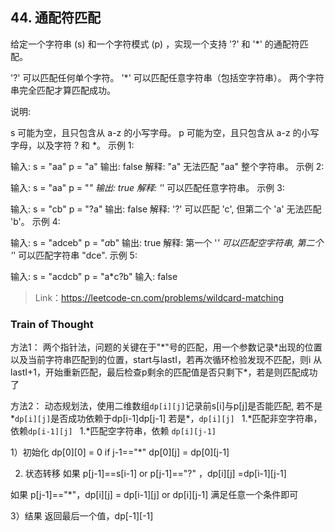 ## 44. 通配符匹配

给定一个字符串 (s) 和一个字符模式 (p) ，实现一个支持 '?' 和 '*' 的通配符匹配。

'?' 可以匹配任何单个字符。
'*' 可以匹配任意字符串（包括空字符串）。
两个字符串完全匹配才算匹配成功。

说明:

s 可能为空，且只包含从 a-z 的小写字母。
p 可能为空，且只包含从 a-z 的小写字母，以及字符 ? 和 *。
示例 1:

输入:
s = "aa"
p = "a"
输出: false
解释: "a" 无法匹配 "aa" 整个字符串。
示例 2:

输入:
s = "aa"
p = "*"
输出: true
解释: '*' 可以匹配任意字符串。
示例 3:

输入:
s = "cb"
p = "?a"
输出: false
解释: '?' 可以匹配 'c', 但第二个 'a' 无法匹配 'b'。
示例 4:

输入:
s = "adceb"
p = "*a*b"
输出: true
解释: 第一个 '*' 可以匹配空字符串, 第二个 '*' 可以匹配字符串 "dce".
示例 5:

输入:
s = "acdcb"
p = "a*c?b"
输入: false

> Link：https://leetcode-cn.com/problems/wildcard-matching


### Train of Thought
方法1：
两个指针法，问题的关键在于"*"号的匹配，用一个参数记录\*出现的位置以及当前字符串匹配到的位置，start与lastI，若再次循环检验发现不匹配，则i 从lastI+1，开始重新匹配，最后检查p剩余的匹配值是否只剩下\*，若是则匹配成功了

方法2：
动态规划法，使用二维数组`dp[i][j]`记录前s[i]与p[j]是否能匹配,
若不是*`dp[i][j]`是否成功依赖于dp[i-1]dp[j-1]
若是*，`dp[i][j] `
1.*匹配非空字符串，依赖`dp[i-1][j] `
1.*匹配空字符串，依赖 `dp[i][j-1]`

1）初始化
dp[0][0] = 0
if j-1=="*" dp[0][j] = dp[0][j-1]

2) 状态转移
如果 p[j-1]==s[i-1] or p[j-1]=="?" ，dp[i][j] =dp[i-1][j-1]

如果 p[j-1]=="*"，dp[i][j] = dp[i-1][j] or dp[i][j-1] 满足任意一个条件即可

3）结果
返回最后一个值，dp[-1][-1]



